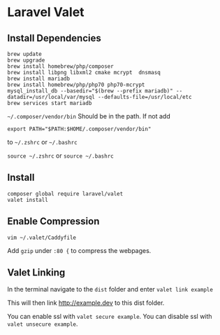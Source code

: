# Laravel Valet

## Install Dependencies

```
brew update
brew upgrade
brew install homebrew/php/composer
brew install libpng libxml2 cmake mcrypt  dnsmasq
brew install mariadb
brew install homebrew/php/php70 php70-mcrypt
mysql_install_db --basedir="$(brew --prefix mariadb)" --datadir=/usr/local/var/mysql --defaults-file=/usr/local/etc
brew services start mariadb
```

`~/.composer/vendor/bin` Should be in the path. If not add
```
export PATH="$PATH:$HOME/.composer/vendor/bin"
```
to `~/.zshrc` or `~/.bashrc`

`source ~/.zshrc` or `source ~/.bashrc`

## Install

```
composer global require laravel/valet
valet install
```

## Enable Compression

```
vim ~/.valet/Caddyfile
```

Add `gzip` under `:80 {` to compress the webpages.

## Valet Linking

In the terminal navigate to the `dist` folder and enter `valet link example`

This will then link http://example.dev to this dist folder.

You can enable ssl with `valet secure example`. You can disable ssl with `valet unsecure example`.
